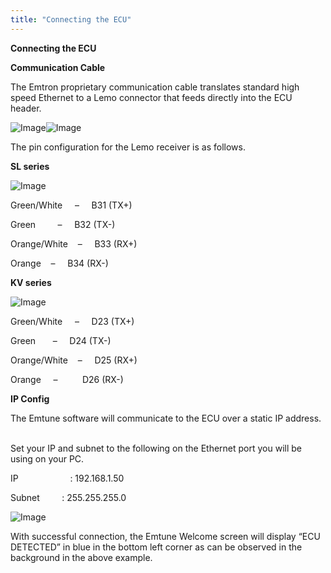 ```yaml
---
title: "Connecting the ECU"
---
```


**Connecting the ECU**


**Communication Cable**


The Emtron proprietary communication cable translates standard high speed Ethernet to a Lemo connector that feeds directly into the ECU header. &nbsp;


![Image](</lib/NewItem163.png>)![Image](</lib/NewItem162.png>)


The pin configuration for the Lemo receiver is as follows. &nbsp;


**SL series**&nbsp;


![Image](</lib/SL B Plug.jpg>)


Green/White &nbsp; &nbsp; – &nbsp; &nbsp; B31 (TX+)

Green &nbsp; &nbsp; &nbsp; &nbsp; – &nbsp; &nbsp; B32 (TX-)

Orange/White&nbsp; &nbsp; – &nbsp; &nbsp; B33 (RX+)

Orange&nbsp; &nbsp; – &nbsp; &nbsp; B34 (RX-)



**KV series**&nbsp;


![Image](</lib/KV D Plug.jpg>)



Green/White &nbsp; &nbsp; – &nbsp; &nbsp; D23 (TX+)

Green &nbsp; &nbsp; &nbsp; – &nbsp; &nbsp; D24 (TX-)

Orange/White&nbsp; &nbsp; – &nbsp; &nbsp; D25 (RX+)

Orange &nbsp; &nbsp; –&nbsp; &nbsp; &nbsp; &nbsp; &nbsp; D26 (RX-)


**IP Config**


The Emtune software will communicate to the ECU over a static IP address. &nbsp;

Set your IP and subnet to the following on the Ethernet port you will be using on your PC.&nbsp;


IP &nbsp; &nbsp; &nbsp; &nbsp; &nbsp; &nbsp; &nbsp; &nbsp; &nbsp; &nbsp; : 192.168.1.50

Subnet &nbsp; &nbsp; &nbsp; &nbsp; : 255.255.255.0

![Image](</lib/NewItem159.png>)


With successful connection, the Emtune Welcome screen will display “ECU DETECTED” in blue in the bottom left corner as can be observed in the background in the above example.